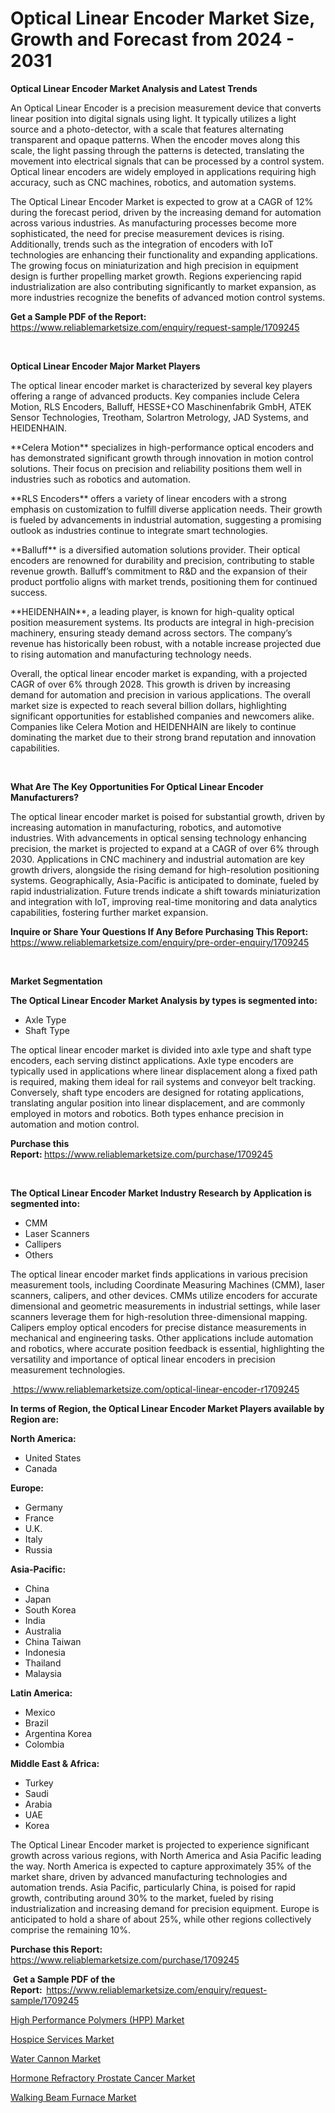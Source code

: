 <p><h1>Optical Linear Encoder Market Size, Growth and Forecast from 2024 - 2031</h1></p><p><strong>Optical Linear Encoder Market Analysis and Latest Trends</strong></p>
<p><p>An Optical Linear Encoder is a precision measurement device that converts linear position into digital signals using light. It typically utilizes a light source and a photo-detector, with a scale that features alternating transparent and opaque patterns. When the encoder moves along this scale, the light passing through the patterns is detected, translating the movement into electrical signals that can be processed by a control system. Optical linear encoders are widely employed in applications requiring high accuracy, such as CNC machines, robotics, and automation systems.</p><p>The Optical Linear Encoder Market is expected to grow at a CAGR of 12% during the forecast period, driven by the increasing demand for automation across various industries. As manufacturing processes become more sophisticated, the need for precise measurement devices is rising. Additionally, trends such as the integration of encoders with IoT technologies are enhancing their functionality and expanding applications. The growing focus on miniaturization and high precision in equipment design is further propelling market growth. Regions experiencing rapid industrialization are also contributing significantly to market expansion, as more industries recognize the benefits of advanced motion control systems.</p></p>
<p><strong>Get a Sample PDF of the Report:&nbsp;</strong> <a href="https://www.reliablemarketsize.com/enquiry/request-sample/1709245?utm_campaign=1167&utm_medium=2&utm_source=Github&utm_content=ia&utm_term=21102024&utm_id=optical-linear-encoder">https://www.reliablemarketsize.com/enquiry/request-sample/1709245</a></p>
<p>&nbsp;</p>
<p><strong>Optical Linear Encoder Major Market Players</strong></p>
<p><p>The optical linear encoder market is characterized by several key players offering a range of advanced products. Key companies include Celera Motion, RLS Encoders, Balluff, HESSE+CO Maschinenfabrik GmbH, ATEK Sensor Technologies, Treotham, Solartron Metrology, JAD Systems, and HEIDENHAIN.</p><p>**Celera Motion** specializes in high-performance optical encoders and has demonstrated significant growth through innovation in motion control solutions. Their focus on precision and reliability positions them well in industries such as robotics and automation.</p><p>**RLS Encoders** offers a variety of linear encoders with a strong emphasis on customization to fulfill diverse application needs. Their growth is fueled by advancements in industrial automation, suggesting a promising outlook as industries continue to integrate smart technologies.</p><p>**Balluff** is a diversified automation solutions provider. Their optical encoders are renowned for durability and precision, contributing to stable revenue growth. Balluff’s commitment to R&D and the expansion of their product portfolio aligns with market trends, positioning them for continued success.</p><p>**HEIDENHAIN**, a leading player, is known for high-quality optical position measurement systems. Its products are integral in high-precision machinery, ensuring steady demand across sectors. The company’s revenue has historically been robust, with a notable increase projected due to rising automation and manufacturing technology needs.</p><p>Overall, the optical linear encoder market is expanding, with a projected CAGR of over 6% through 2028. This growth is driven by increasing demand for automation and precision in various applications. The overall market size is expected to reach several billion dollars, highlighting significant opportunities for established companies and newcomers alike. Companies like Celera Motion and HEIDENHAIN are likely to continue dominating the market due to their strong brand reputation and innovation capabilities.</p></p>
<p>&nbsp;</p>
<p><strong>What Are The Key Opportunities For Optical Linear Encoder Manufacturers?</strong></p>
<p><p>The optical linear encoder market is poised for substantial growth, driven by increasing automation in manufacturing, robotics, and automotive industries. With advancements in optical sensing technology enhancing precision, the market is projected to expand at a CAGR of over 6% through 2030. Applications in CNC machinery and industrial automation are key growth drivers, alongside the rising demand for high-resolution positioning systems. Geographically, Asia-Pacific is anticipated to dominate, fueled by rapid industrialization. Future trends indicate a shift towards miniaturization and integration with IoT, improving real-time monitoring and data analytics capabilities, fostering further market expansion.</p></p>
<p><strong>Inquire or Share Your Questions If Any Before Purchasing This Report:</strong> <a href="https://www.reliablemarketsize.com/enquiry/pre-order-enquiry/1709245?utm_campaign=1167&utm_medium=2&utm_source=Github&utm_content=ia&utm_term=21102024&utm_id=optical-linear-encoder">https://www.reliablemarketsize.com/enquiry/pre-order-enquiry/1709245</a></p>
<p>&nbsp;</p>
<p><strong>Market Segmentation</strong></p>
<p><strong>The Optical Linear Encoder Market Analysis by types is segmented into:</strong></p>
<p><ul><li>Axle Type</li><li>Shaft Type</li></ul></p>
<p><p>The optical linear encoder market is divided into axle type and shaft type encoders, each serving distinct applications. Axle type encoders are typically used in applications where linear displacement along a fixed path is required, making them ideal for rail systems and conveyor belt tracking. Conversely, shaft type encoders are designed for rotating applications, translating angular position into linear displacement, and are commonly employed in motors and robotics. Both types enhance precision in automation and motion control.</p></p>
<p><strong>Purchase this Report:&nbsp;</strong><a href="https://www.reliablemarketsize.com/purchase/1709245?utm_campaign=1167&utm_medium=2&utm_source=Github&utm_content=ia&utm_term=21102024&utm_id=optical-linear-encoder">https://www.reliablemarketsize.com/purchase/1709245</a></p>
<p>&nbsp;</p>
<p><strong>The Optical Linear Encoder Market Industry Research by Application is segmented into:</strong></p>
<p><ul><li>CMM</li><li>Laser Scanners</li><li>Callipers</li><li>Others</li></ul></p>
<p><p>The optical linear encoder market finds applications in various precision measurement tools, including Coordinate Measuring Machines (CMM), laser scanners, calipers, and other devices. CMMs utilize encoders for accurate dimensional and geometric measurements in industrial settings, while laser scanners leverage them for high-resolution three-dimensional mapping. Calipers employ optical encoders for precise distance measurements in mechanical and engineering tasks. Other applications include automation and robotics, where accurate position feedback is essential, highlighting the versatility and importance of optical linear encoders in precision measurement technologies.</p></p>
<p><a href="https://www.reliablemarketsize.com/optical-linear-encoder-r1709245?utm_campaign=1167&utm_medium=2&utm_source=Github&utm_content=ia&utm_term=21102024&utm_id=optical-linear-encoder">&nbsp;https://www.reliablemarketsize.com/optical-linear-encoder-r1709245</a></p>
<p><strong>In terms of Region, the Optical Linear Encoder Market Players available by Region are:</strong></p>
<p>
    <p> <strong> North America: </strong>
        <ul>
            <li>United States</li>
            <li>Canada</li>
        </ul>
        </p> 
    <p> <strong> Europe: </strong>
        <ul>
            <li>Germany</li>
            <li>France</li>
            <li>U.K.</li>
            <li>Italy</li>
            <li>Russia</li>
        </ul>
        </p> 
    <p> <strong> Asia-Pacific: </strong>
        <ul>
            <li>China</li>
            <li>Japan</li>
            <li>South Korea</li>
            <li>India</li>
            <li>Australia</li>
            <li>China Taiwan</li>
            <li>Indonesia</li>
            <li>Thailand</li>
            <li>Malaysia</li>
        </ul>
        </p> 
    <p> <strong> Latin America: </strong>
        <ul>
            <li>Mexico</li>
            <li>Brazil</li>
            <li>Argentina Korea</li>
            <li>Colombia</li>
        </ul>
        </p> 
    <p> <strong> Middle East & Africa: </strong>
        <ul>
            <li>Turkey</li>
            <li>Saudi</li>
            <li>Arabia</li>
            <li>UAE</li>
            <li>Korea</li>
        </ul>
    </p>
    </p>
<p><p>The Optical Linear Encoder market is projected to experience significant growth across various regions, with North America and Asia Pacific leading the way. North America is expected to capture approximately 35% of the market share, driven by advanced manufacturing technologies and automation trends. Asia Pacific, particularly China, is poised for rapid growth, contributing around 30% to the market, fueled by rising industrialization and increasing demand for precision equipment. Europe is anticipated to hold a share of about 25%, while other regions collectively comprise the remaining 10%.</p></p>
<p><strong>Purchase this Report: </strong><a href="https://www.reliablemarketsize.com/purchase/1709245?utm_campaign=1167&utm_medium=2&utm_source=Github&utm_content=ia&utm_term=21102024&utm_id=optical-linear-encoder">https://www.reliablemarketsize.com/purchase/1709245</a></p>
<p>&nbsp;<strong>Get a Sample PDF of the Report:&nbsp;&nbsp;</strong><a href="https://www.reliablemarketsize.com/enquiry/request-sample/1709245?utm_campaign=1167&utm_medium=2&utm_source=Github&utm_content=ia&utm_term=21102024&utm_id=optical-linear-encoder">https://www.reliablemarketsize.com/enquiry/request-sample/1709245</a></p>
<p><strong></strong></p>
<p><p><a href="https://github.com/brunafxh5tru/Market-Research-Report-List-1/blob/main/high-performance-polymers-hpp-market.md?utm_campaign=1167&utm_medium=2&utm_source=Github&utm_content=ia&utm_term=21102024&utm_id=optical-linear-encoder">High Performance Polymers (HPP) Market</a></p><p><a href="https://www.linkedin.com/pulse/global-hospice-services-market-share-growth-opportunities-bdvcf?utm_campaign=1167&utm_medium=2&utm_source=Github&utm_content=ia&utm_term=21102024&utm_id=optical-linear-encoder">Hospice Services Market</a></p><p><a href="https://issuu.com/reportprime-2/docs/water-cannon-market-size-2030.pptx_45916e5737d71c?utm_campaign=1167&utm_medium=2&utm_source=Github&utm_content=ia&utm_term=21102024&utm_id=optical-linear-encoder">Water Cannon Market</a></p><p><a href="https://www.linkedin.com/pulse/hormone-refractory-prostate-cancer-market-size-share-growth-zfmkf?utm_campaign=1167&utm_medium=2&utm_source=Github&utm_content=ia&utm_term=21102024&utm_id=optical-linear-encoder">Hormone Refractory Prostate Cancer Market</a></p><p><a href="https://issuu.com/reportprime-2/docs/walking-beam-furnace-market-size-20_d7477aa18617ac?utm_campaign=1167&utm_medium=2&utm_source=Github&utm_content=ia&utm_term=21102024&utm_id=optical-linear-encoder">Walking Beam Furnace Market</a></p></p>